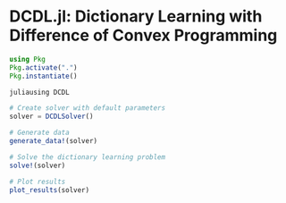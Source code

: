 # DCDL.jl: Dictionary Learning with Difference of Convex Programming

```julia
using Pkg
Pkg.activate(".")
Pkg.instantiate()
```

```julia
juliausing DCDL

# Create solver with default parameters
solver = DCDLSolver()

# Generate data
generate_data!(solver)

# Solve the dictionary learning problem
solve!(solver)

# Plot results
plot_results(solver)
```